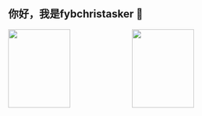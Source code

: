 ## 你好，我是fybchristasker 👋

<img align="" width="50%" height="160px" src="https://github-readme-stats.vercel.app/api?username=fybchristasker&hide_title=true&show_icons=true&theme=radical" /><img align="" width="50%" height="160px" src="https://github-readme-stats.vercel.app/api/top-langs/?username=fybchristasker&hide_title=true&langs_count=8&theme=radical&layout=compact" />

